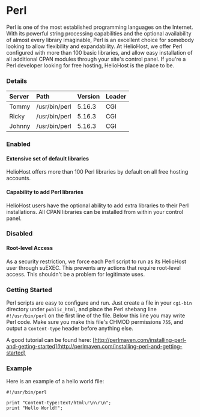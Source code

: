 # Perl

Perl is one of the most established programming languages on the Internet. With its powerful string processing capabilities and the optional availability of almost every library imaginable, Perl is an excellent choice for somebody looking to allow flexibility and expandability. At HelioHost, we offer Perl configured with more than 100 basic libraries, and allow easy installation of all additional CPAN modules through your site's control panel. If you're a Perl developer looking for free hosting, HelioHost is the place to be.

### Details

|  **Server** | Path | Version | Loader |
| :--- | :--- | :--- | :--- |
| Tommy | /usr/bin/perl | 5.16.3 | CGI |
| Ricky | /usr/bin/perl | 5.16.3 | CGI |
| Johnny | /usr/bin/perl | 5.16.3 | CGI |

### Enabled

#### Extensive set of default libraries

HelioHost offers more than 100 Perl libraries by default on all free hosting accounts.

#### Capability to add Perl libraries

HelioHost users have the optional ability to add extra libraries to their Perl installations. All CPAN libraries can be installed from within your control panel.

### Disabled

#### Root-level Access

As a security restriction, we force each Perl script to run as its HelioHost user through suEXEC. This prevents any actions that require root-level access. This shouldn't be a problem for legitimate uses.

### Getting Started

Perl scripts are easy to configure and run. Just create a file in your `cgi-bin` directory under `public_html`, and place the Perl shebang line `#!/usr/bin/perl` on the first line of the file. Below this line you may write Perl code. Make sure you make this file's CHMOD permissions `755`, and output a `Content-type` header before anything else.

A good tutorial can be found here: [http://perlmaven.com/installing-perl-and-getting-started](http://perlmaven.com/installing-perl-and-getting-started)

### Example

Here is an example of a hello world file:

```text
#!/usr/bin/perl

print "Content-type:text/html\r\n\r\n";
print "Hello World!";
```

